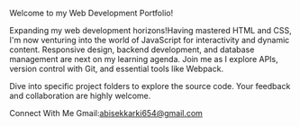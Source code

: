 Welcome to my Web Development Portfolio!

Expanding my web development horizons!Having mastered HTML and CSS, I'm now venturing into the world of JavaScript for interactivity and dynamic content. Responsive design, backend development, and database management are next on my learning agenda. Join me as I explore APIs, version control with Git, and essential tools like Webpack.







Dive into specific project folders to explore the source code. Your feedback and collaboration are highly welcome.

Connect With Me
Gmail:abisekkarki654@gmail.com
